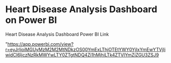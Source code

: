# Heart Disease Analysis Dashboard on Power BI

Heart Disease Analysis Dashboard Power BI Link

"https://app.powerbi.com/view?r=eyJrIjoiMGUyMzM2M2MtNDkzOS00YmExLThjOTEtYWY0YjIxYmEwYTVjIiwidCI6IjczNzRkMWYwLTY0ZTgtNDQ4Zi1hMjhiLTk4ZTVlYmZiZGU3ZSJ9
